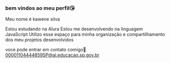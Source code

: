 ### bem vindos ao meu perfil😘

Meu nome é kawene silva

Estou estudando na Alura
Estou me desenvolvendo na linguagem JavaScript
Utilizo esse espaço para minha organização e compartilhamento dos meu projetos desenvolvidos

voce pode entrar em contato comigo💙
00001104444859SP@al.educacao.sp.gov.br

